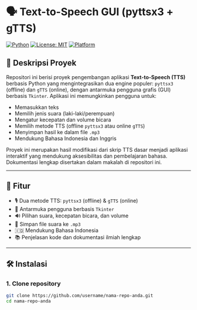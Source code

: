 # 🗣️ Text-to-Speech GUI (pyttsx3 + gTTS)

[![Python](https://img.shields.io/badge/Python-3.10+-blue?logo=python)](https://www.python.org)
[![License: MIT](https://img.shields.io/badge/License-MIT-green.svg)](https://opensource.org/licenses/MIT)
[![Platform](https://img.shields.io/badge/Platform-Windows%20%7C%20Linux%20%7C%20MacOS-lightgrey)]()

## 📄 Deskripsi Proyek

Repositori ini berisi proyek pengembangan aplikasi **Text-to-Speech (TTS)** berbasis Python yang mengintegrasikan dua engine populer: `pyttsx3` (offline) dan `gTTS` (online), dengan antarmuka pengguna grafis (GUI) berbasis `Tkinter`. Aplikasi ini memungkinkan pengguna untuk:

- Memasukkan teks
- Memilih jenis suara (laki-laki/perempuan)
- Mengatur kecepatan dan volume bicara
- Memilih metode TTS (offline `pyttsx3` atau online `gTTS`)
- Menyimpan hasil ke dalam file `.mp3`
- Mendukung Bahasa Indonesia dan Inggris

Proyek ini merupakan hasil modifikasi dari skrip TTS dasar menjadi aplikasi interaktif yang mendukung aksesibilitas dan pembelajaran bahasa. Dokumentasi lengkap disertakan dalam makalah di repositori ini.

---

## 🚀 Fitur

- 🎙️ Dua metode TTS: `pyttsx3` (offline) & `gTTS` (online)
- 🧠 Antarmuka pengguna berbasis `Tkinter`
- 🔊 Pilihan suara, kecepatan bicara, dan volume
- 💾 Simpan file suara ke `.mp3`
- 🇮🇩 Mendukung Bahasa Indonesia
- 📚 Penjelasan kode dan dokumentasi ilmiah lengkap

---

## 🛠️ Instalasi

### 1. Clone repository
```bash
git clone https://github.com/username/nama-repo-anda.git
cd nama-repo-anda
